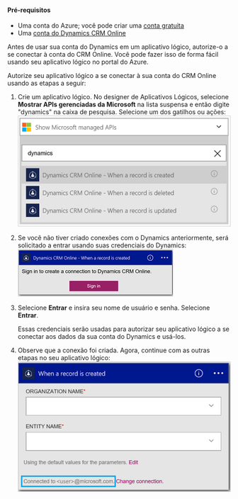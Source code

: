 #### <a name="prerequisites"></a>Pré-requisitos
* Uma conta do Azure; você pode criar uma [conta gratuita](https://azure.microsoft.com/free)
* Uma [conta do Dynamics CRM Online](https://www.microsoft.com/en-us/dynamics/crm-free-trial-overview.aspx) 

Antes de usar sua conta do Dynamics em um aplicativo lógico, autorize-o a se conectar à conta do CRM Online. Você pode fazer isso de forma fácil usando seu aplicativo lógico no portal do Azure. 

Autorize seu aplicativo lógico a se conectar à sua conta do CRM Online usando as etapas a seguir:

1. Crie um aplicativo lógico. No designer de Aplicativos Lógicos, selecione **Mostrar APIs gerenciadas da Microsoft** na lista suspensa e então digite "dynamics" na caixa de pesquisa. Selecione um dos gatilhos ou ações:  
   ![](./media/connectors-create-api-crmonline/dynamics-triggers.png)
2. Se você não tiver criado conexões com o Dynamics anteriormente, será solicitado a entrar usando suas credenciais do Dynamics:  
   ![](./media/connectors-create-api-crmonline/dynamics-signin.png)
3. Selecione **Entrar** e insira seu nome de usuário e senha. Selecione **Entrar**. 
   
    Essas credenciais serão usadas para autorizar seu aplicativo lógico a se conectar aos dados da sua conta do Dynamics e usá-los. 
4. Observe que a conexão foi criada. Agora, continue com as outras etapas no seu aplicativo lógico:  
   ![](./media/connectors-create-api-crmonline/dynamics-properties.png)



<!--HONumber=Nov16_HO3-->


